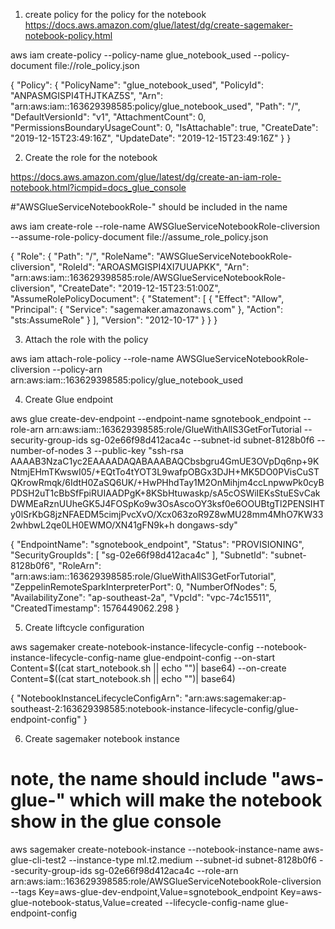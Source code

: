 1. create policy for the policy for the notebook
https://docs.aws.amazon.com/glue/latest/dg/create-sagemaker-notebook-policy.html

aws iam create-policy --policy-name glue_notebook_used --policy-document file://role_policy.json

{
    "Policy": {
        "PolicyName": "glue_notebook_used",
        "PolicyId": "ANPASMGISPI4THJTKAZ5S",
        "Arn": "arn:aws:iam::163629398585:policy/glue_notebook_used",
        "Path": "/",
        "DefaultVersionId": "v1",
        "AttachmentCount": 0,
        "PermissionsBoundaryUsageCount": 0,
        "IsAttachable": true,
        "CreateDate": "2019-12-15T23:49:16Z",
        "UpdateDate": "2019-12-15T23:49:16Z"
    }
}


2. Create the role for the notebook

https://docs.aws.amazon.com/glue/latest/dg/create-an-iam-role-notebook.html?icmpid=docs_glue_console

#"AWSGlueServiceNotebookRole-" should be included in the name

aws iam create-role --role-name AWSGlueServiceNotebookRole-cliversion --assume-role-policy-document file://assume_role_policy.json


{
    "Role": {
        "Path": "/",
        "RoleName": "AWSGlueServiceNotebookRole-cliversion",
        "RoleId": "AROASMGISPI4XI7UUAPKK",
        "Arn": "arn:aws:iam::163629398585:role/AWSGlueServiceNotebookRole-cliversion",
        "CreateDate": "2019-12-15T23:51:00Z",
        "AssumeRolePolicyDocument": {
            "Statement": [
                {
                    "Effect": "Allow",
                    "Principal": {
                        "Service": "sagemaker.amazonaws.com"
                    },
                    "Action": "sts:AssumeRole"
                }
            ],
            "Version": "2012-10-17"
        }
    }
}


3. Attach the role with the policy

aws iam attach-role-policy --role-name AWSGlueServiceNotebookRole-cliversion --policy-arn arn:aws:iam::163629398585:policy/glue_notebook_used



4. Create Glue endpoint

aws glue create-dev-endpoint --endpoint-name sgnotebook_endpoint --role-arn arn:aws:iam::163629398585:role/GlueWithAllS3GetForTutorial --security-group-ids sg-02e66f98d412aca4c --subnet-id subnet-8128b0f6 --number-of-nodes 3 --public-key "ssh-rsa AAAAB3NzaC1yc2EAAAADAQABAAABAQCbsbgru4GmUE3OVpDq6np+9KNtmjEHmTKwswI05/+EQtTo4tYOT3L9wafpOBGx3DJH+MK5DO0PVisCuSTQKrowRmqk/6IdtH0ZaSQ6UK/+HwPHhdTay1M2OnMihjm4ccLnpwwPk0cyBPDSH2uT1cBbSfFpiRUIAADPgK+8KSbHtuwaskp/sA5cOSWiIEKsStuESvCakDWMEaRznUUheGK5J4FOSpKo9w3OsAscoOY3ksf0e6OOUBtgTl2PENSIHTy0lSrKbG8jzNFAEDM5cimjPvcXvO/Xcx063zoR9Z8wMU28mm4MhO7KW332whbwL2qe0LH0EWMO/XN41gFN9k+h dongaws-sdy"


{
    "EndpointName": "sgnotebook_endpoint",
    "Status": "PROVISIONING",
    "SecurityGroupIds": [
        "sg-02e66f98d412aca4c"
    ],
    "SubnetId": "subnet-8128b0f6",
    "RoleArn": "arn:aws:iam::163629398585:role/GlueWithAllS3GetForTutorial",
    "ZeppelinRemoteSparkInterpreterPort": 0,
    "NumberOfNodes": 5,
    "AvailabilityZone": "ap-southeast-2a",
    "VpcId": "vpc-74c15511",
    "CreatedTimestamp": 1576449062.298
}


5. Create liftcycle configuration

aws sagemaker create-notebook-instance-lifecycle-config --notebook-instance-lifecycle-config-name glue-endpoint-config --on-start Content=$((cat start_notebook.sh || echo "")| base64) --on-create Content=$((cat start_notebook.sh || echo "")| base64)

{
    "NotebookInstanceLifecycleConfigArn": "arn:aws:sagemaker:ap-southeast-2:163629398585:notebook-instance-lifecycle-config/glue-endpoint-config"
}


6. Create sagemaker notebook instance

# note, the name should include "aws-glue-" which will make the notebook show in the glue console


aws sagemaker create-notebook-instance --notebook-instance-name aws-glue-cli-test2 --instance-type ml.t2.medium --subnet-id subnet-8128b0f6 --security-group-ids sg-02e66f98d412aca4c --role-arn arn:aws:iam::163629398585:role/AWSGlueServiceNotebookRole-cliversion --tags Key=aws-glue-dev-endpoint,Value=sgnotebook_endpoint Key=aws-glue-notebook-status,Value=created --lifecycle-config-name glue-endpoint-config

